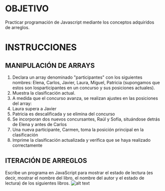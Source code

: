 # OBJETIVO
Practicar programación de Javascript mediante los conceptos adquiridos de arreglos.
# INSTRUCCIONES
## MANIPULACIÓN DE ARRAYS
1.	Declara un array denominado "participantes" con los siguientes nombres: Elena, Carlos, Javier, Laura, Miguel, Patricia (supongamos que estos son losparticipantes en un concurso y sus posiciones actuales).
2.	Muestra la clasificación actual.
3.	A medida que el concurso avanza, se realizan ajustes en las posiciones del array:
4.	Laura supera a Javier
5.	Patricia es descalificada y se elimina del concurso
6.	Se incorporan dos nuevos concursantes, Raúl y Sofía, situándose detrás de Elena y antes de Carlos
7.	Una nueva participante, Carmen, toma la posición principal en la clasificación
8.	Imprime la clasificación actualizada y verifica que se haya realizado correctamente

## ITERACIÓN DE ARREGLOS
Escribe un programa en JavaScript para mostrar el estado de lectura (es decir, mostrar el nombre del libro, el nombre del autor y el estado de lectura) de los siguientes libros.
![alt text](image.png)
